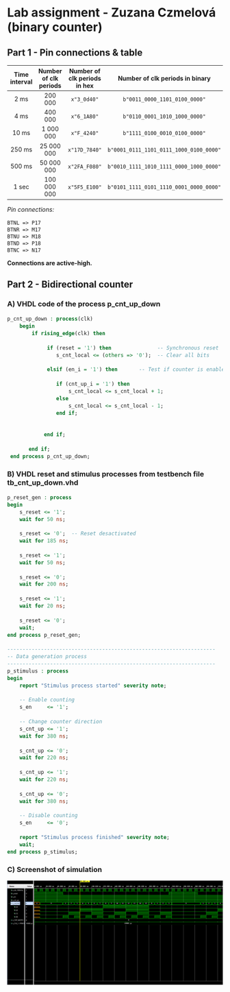 # Lab assignment - Zuzana Czmelová (binary counter)

## Part 1 -  Pin connections & table 

| **Time interval** | **Number of clk periods** | **Number of clk periods in hex** | **Number of clk periods in binary** |
   | :-: | :-: | :-: | :-: |
   | 2&nbsp;ms | 200 000 | `x"3_0d40"` | `b"0011_0000_1101_0100_0000"` |
   | 4&nbsp;ms | 400 000 | `x"6_1A80"` | `b"0110_0001_1010_1000_0000"`
   | 10&nbsp;ms | 1 000 000 |`x"F_4240"` | `b"1111_0100_0010_0100_0000"`
   | 250&nbsp;ms |25 000 000 |`x"17D_7840"` | `b"0001_0111_1101_0111_1000_0100_0000"`
   | 500&nbsp;ms |50 000 000 |`x"2FA_F080"`| `b"0010_1111_1010_1111_0000_1000_0000"`
   | 1&nbsp;sec | 100 000 000 | `x"5F5_E100"` | `b"0101_1111_0101_1110_0001_0000_0000"` |
   
   
   
*Pin connections:*
```table
BTNL => P17
BTNR => M17
BTNU => M18
BTND => P18
BTNC => N17
```

 **Connections are active-high.** 

## Part 2 -  Bidirectional counter

### A)  VHDL code of the process p_cnt_up_down 

```vhdl
p_cnt_up_down : process(clk)
    begin
        if rising_edge(clk) then
     
             if (reset = '1') then               -- Synchronous reset
                s_cnt_local <= (others => '0');  -- Clear all bits

             elsif (en_i = '1') then       -- Test if counter is enabled

                if (cnt_up_i = '1') then
                    s_cnt_local <= s_cnt_local + 1;
                else
                    s_cnt_local <= s_cnt_local - 1;
                end if;   
                
            
            end if;
         
       end if;
 end process p_cnt_up_down;
 ```
 
 ### B) VHDL reset and stimulus processes from testbench file tb_cnt_up_down.vhd 
 
```vhdl
p_reset_gen : process
begin
    s_reset <= '1';
    wait for 50 ns;
    
    s_reset <= '0';  -- Reset desactivated
    wait for 185 ns;
    
    s_reset <= '1';
    wait for 50 ns;
    
    s_reset <= '0';
    wait for 200 ns;
    
    s_reset <= '1';
    wait for 20 ns;

    s_reset <= '0';
    wait;
end process p_reset_gen;

--------------------------------------------------------------------
-- Data generation process
--------------------------------------------------------------------
p_stimulus : process
begin
    report "Stimulus process started" severity note;

    -- Enable counting
    s_en     <= '1';
    
    -- Change counter direction
    s_cnt_up <= '1';
    wait for 380 ns;
    
    s_cnt_up <= '0';
    wait for 220 ns;
    
    s_cnt_up <= '1';
    wait for 220 ns;
    
    s_cnt_up <= '0';
    wait for 380 ns;

    -- Disable counting
    s_en     <= '0';

    report "Stimulus process finished" severity note;
    wait;
end process p_stimulus;
```
### C) Screenshot of simulation 
![](Images/sim1.png)

